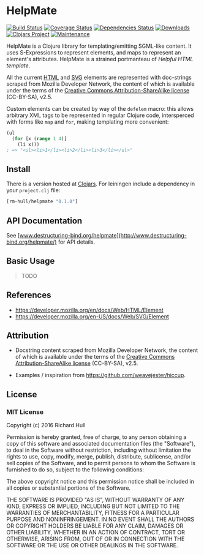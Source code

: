 # HelpMate
[![Build Status](https://travis-ci.org/rm-hull/helpmate.svg?branch=master)](http://travis-ci.org/rm-hull/helpmate)
[![Coverage Status](https://coveralls.io/repos/rm-hull/helpmate/badge.svg?branch=master)](https://coveralls.io/r/rm-hull/helpmate?branch=master)
[![Dependencies Status](https://jarkeeper.com/rm-hull/helpmate/status.svg)](https://jarkeeper.com/rm-hull/helpmate)
[![Downloads](https://jarkeeper.com/rm-hull/helpmate/downloads.svg)](https://jarkeeper.com/rm-hull/helpmate)
[![Clojars Project](https://img.shields.io/clojars/v/rm-hull/helpmate.svg)](https://clojars.org/rm-hull/helpmate)
[![Maintenance](https://img.shields.io/maintenance/yes/2016.svg?maxAge=2592000)]()

HelpMate is a Clojure library for templating/emitting SGML-like content. It
uses S-Expressions to represent elements, and maps to represent an element's
attributes. HelpMate is a strained portmanteau of _Helpful HTML template_.

All the current [HTML](https://developer.mozilla.org/en/docs/Web/HTML/Element)
and [SVG](https://developer.mozilla.org/en-US/docs/Web/SVG/Element) elements
are represented with doc-strings scraped from Mozilla Developer Network, the
content of which is available under the terms of the [Creative Commons
Attribution-ShareAlike license](http://creativecommons.org/licenses/by-sa/2.5/) (CC-BY-SA), v2.5.

Custom elements can be created by way of the `defelem` macro: this allows
arbitrary XML tags to be represented in regular Clojure code, intersperced
with forms like `map` and `for`, making templating more convenient:

```clojure
(ul
  (for [x (range 1 4)]
    (li x)))
; => "<ul><li>1</li><li>2</li><li>3</li></ul>"
```

## Install

There is a version hosted at [Clojars](https://clojars.org/rm-hull/infix).
For leiningen include a dependency in your `project.clj` file:

```clojure
[rm-hull/helpmate "0.1.0"]
```

## API Documentation

See [www.destructuring-bind.org/helpmate](http://www.destructuring-bind.org/helpmate/) for API details.

## Basic Usage

> TODO

## References

* https://developer.mozilla.org/en/docs/Web/HTML/Element
* https://developer.mozilla.org/en-US/docs/Web/SVG/Element

## Attribution

* Docstring content scraped from Mozilla Developer Network, the
  content of which is available under the terms of the [Creative Commons
  Attribution-ShareAlike license](http://creativecommons.org/licenses/by-sa/2.5/) (CC-BY-SA), v2.5.

* Examples / inspiration from https://github.com/weavejester/hiccup.

## License

### MIT License

Copyright (c) 2016 Richard Hull

Permission is hereby granted, free of charge, to any person obtaining a copy
of this software and associated documentation files (the "Software"), to deal
in the Software without restriction, including without limitation the rights
to use, copy, modify, merge, publish, distribute, sublicense, and/or sell
copies of the Software, and to permit persons to whom the Software is
furnished to do so, subject to the following conditions:

The above copyright notice and this permission notice shall be included in all
copies or substantial portions of the Software.

THE SOFTWARE IS PROVIDED "AS IS", WITHOUT WARRANTY OF ANY KIND, EXPRESS OR
IMPLIED, INCLUDING BUT NOT LIMITED TO THE WARRANTIES OF MERCHANTABILITY,
FITNESS FOR A PARTICULAR PURPOSE AND NONINFRINGEMENT. IN NO EVENT SHALL THE
AUTHORS OR COPYRIGHT HOLDERS BE LIABLE FOR ANY CLAIM, DAMAGES OR OTHER
LIABILITY, WHETHER IN AN ACTION OF CONTRACT, TORT OR OTHERWISE, ARISING FROM,
OUT OF OR IN CONNECTION WITH THE SOFTWARE OR THE USE OR OTHER DEALINGS IN THE
SOFTWARE.
